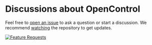 # Discussions about OpenControl

Feel free to [open an issue](https://github.com/opencontrol/discuss/issues/new) to ask a question or start a discussion. We recommend [watching](https://help.github.com/articles/watching-repositories/) the repository to get updates.
 
[![Feature Requests](http://feathub.com/opencontrol/discuss?format=svg)](http://feathub.com/opencontrol/discuss)

